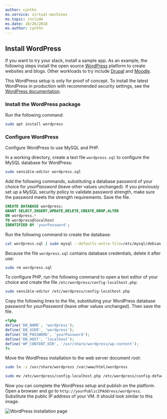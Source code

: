 ```yaml
---
author: cynthn
ms.service: virtual-machines
ms.topic: include
ms.date: 10/26/2018
ms.author: cynthn
---
```

## Install WordPress

If you want to try your stack, install a sample app. As an example, the following steps install the open source [WordPress](https://wordpress.org/) platform to create websites and blogs. Other workloads to try include [Drupal](http://www.drupal.org) and [Moodle](https://moodle.org/). 

This WordPress setup is only for proof of concept. To install the latest WordPress in production with recommended security settings, see the [WordPress documentation](https://codex.wordpress.org/Main_Page). 



### Install the WordPress package

Run the following command:

```bash
sudo apt install wordpress
```

### Configure WordPress

Configure WordPress to use MySQL and PHP.

In a working directory, create a text file `wordpress.sql` to configure the MySQL database for WordPress: 

```bash
sudo sensible-editor wordpress.sql
```

Add the following commands, substituting a database password of your choice for *yourPassword* (leave other values unchanged). If you previously set up a MySQL security policy to validate password strength, make sure the password meets the strength requirements. Save the file.

```sql
CREATE DATABASE wordpress;
GRANT SELECT,INSERT,UPDATE,DELETE,CREATE,DROP,ALTER
ON wordpress.*
TO wordpress@localhost
IDENTIFIED BY 'yourPassword';
```

Run the following command to create the database:

```bash
cat wordpress.sql | sudo mysql --defaults-extra-file=/etc/mysql/debian.cnf
```

Because the file `wordpress.sql` contains database credentials, delete it after use:

```bash
sudo rm wordpress.sql
```

To configure PHP, run the following command to open a text editor of your choice and create the file `/etc/wordpress/config-localhost.php`:

```bash
sudo sensible-editor /etc/wordpress/config-localhost.php
```
Copy the following lines to the file, substituting your WordPress database password for *yourPassword* (leave other values unchanged). Then save the file.

```php
<?php
define('DB_NAME', 'wordpress');
define('DB_USER', 'wordpress');
define('DB_PASSWORD', 'yourPassword');
define('DB_HOST', 'localhost');
define('WP_CONTENT_DIR', '/usr/share/wordpress/wp-content');
?>
```


Move the WordPress installation to the web server document root:

```bash
sudo ln -s /usr/share/wordpress /var/www/html/wordpress

sudo mv /etc/wordpress/config-localhost.php /etc/wordpress/config-default.php
```

Now you can complete the WordPress setup and publish on the platform. Open a browser and go to `http://yourPublicIPAddress/wordpress`. Substitute the public IP address of your VM. It should look similar to this image.

![WordPress installation page](./media/virtual-machines-linux-tutorial-wordpress/wordpressstartpage.png)
